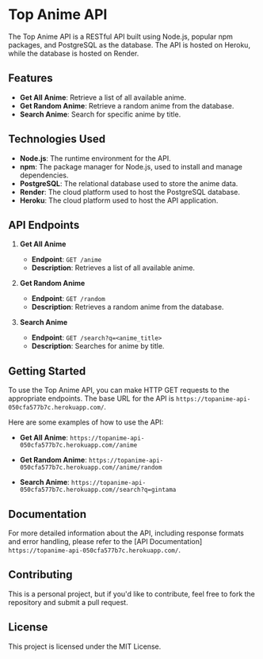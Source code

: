 # Top Anime API

The Top Anime API is a RESTful API built using Node.js, popular npm packages, and PostgreSQL as the database. The API is hosted on Heroku, while the database is  hosted on Render.

## Features

- **Get All Anime**: Retrieve a list of all available anime.
- **Get Random Anime**: Retrieve a random anime from the database.
- **Search Anime**: Search for specific anime by title.

## Technologies Used

- **Node.js**: The runtime environment for the API.
- **npm**: The package manager for Node.js, used to install and manage dependencies.
- **PostgreSQL**: The relational database used to store the anime data.
- **Render**: The cloud platform used to host the PostgreSQL database.
- **Heroku**: The cloud platform used to host the API application.

## API Endpoints

1. **Get All Anime**
   - **Endpoint**: `GET /anime`
   - **Description**: Retrieves a list of all available anime.

2. **Get Random Anime**
   - **Endpoint**: `GET /random`
   - **Description**: Retrieves a random anime from the database.

3. **Search Anime**
   - **Endpoint**: `GET /search?q=<anime_title>`
   - **Description**: Searches for anime by title.

## Getting Started

To use the Top Anime API, you can make HTTP GET requests to the appropriate endpoints. The base URL for the API is `https://topanime-api-050cfa577b7c.herokuapp.com/`.

Here are some examples of how to use the API:

- **Get All Anime**:
 `https://topanime-api-050cfa577b7c.herokuapp.com//anime`

 - **Get Random Anime**:
 `https://topanime-api-050cfa577b7c.herokuapp.com//anime/random`

 - **Search Anime**:
 `https://topanime-api-050cfa577b7c.herokuapp.com//search?q=gintama`

 
## Documentation

For more detailed information about the API, including response formats and error handling, please refer to the [API Documentation] `https://topanime-api-050cfa577b7c.herokuapp.com/`.

## Contributing

This is a personal project, but if you'd like to contribute, feel free to fork the repository and submit a pull request.

## License

This project is licensed under the MIT License.
